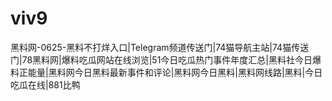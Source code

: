 # viv9
黑料网-0625-黑料不打烊入口|Telegram频道传送门|74猫导航主站|74猫传送门|78黑料网|爆料吃瓜网站在线浏览|51今日吃瓜热门事件年度汇总|黑料社今日爆料正能量|黑料网今日黑料最新事件和评论|黑料网今日黑料|黑料网线路|黑料|今日吃瓜在线|881比鸭
